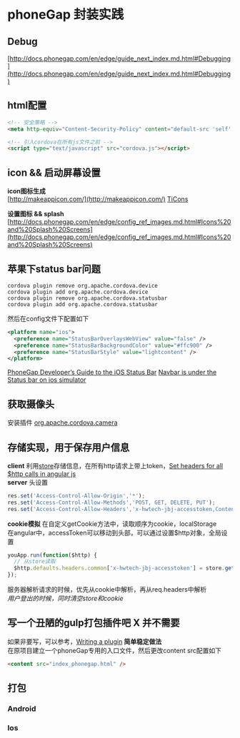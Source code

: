# phoneGap 封装实践

## Debug
[http://docs.phonegap.com/en/edge/guide_next_index.md.html#Debugging](http://docs.phonegap.com/en/edge/guide_next_index.md.html#Debugging)

## html配置
```html
<!-- 安全策略 -->
<meta http-equiv="Content-Security-Policy" content="default-src 'self' data: gap: https://ssl.gstatic.com 'unsafe-eval'; style-src 'self' 'unsafe-inline'; media-src *">

<!-- 引入cordova在所有js文件之前 -->
<script type="text/javascript" src="cordova.js"></script>
```

## icon && 启动屏幕设置
**icon图标生成**  
[http://makeappicon.com/](http://makeappicon.com/)
[TiCons](http://ticons.fokkezb.nl/)  

**设置图标 && splash**
[http://docs.phonegap.com/en/edge/config_ref_images.md.html#Icons%20and%20Splash%20Screens](http://docs.phonegap.com/en/edge/config_ref_images.md.html#Icons%20and%20Splash%20Screens)


## 苹果下status bar问题
```shell
cordova plugin remove org.apache.cordova.device
cordova plugin add org.apache.cordova.device
cordova plugin remove org.apache.cordova.statusbar
cordova plugin add org.apache.cordova.statusbar
```
然后在config文件下配置如下
```xml
<platform name="ios">
  <preference name="StatusBarOverlaysWebView" value="false" /> 
  <preference name="StatusBarBackgroundColor" value="#ffc900" />
  <preference name="StatusBarStyle" value="lightcontent" />
</platform>
```

[PhoneGap Developer’s Guide to the iOS Status Bar](http://devgirl.org/2014/07/31/phonegap-developers-guid/)
[Navbar is under the Status bar on ios simulator](http://forum.ionicframework.com/t/navbar-is-under-the-status-bar-on-ios-simulator/187)

## 获取摄像头
安装插件 [org.apache.cordova.camera](http://plugins.cordova.io/#/package/org.apache.cordova.camera)

## 存储实现，用于保存用户信息
**client**
利用[store](https://github.com/marcuswestin/store.js)存储信息，在所有http请求上带上token，[Set headers for all $http calls in angular js](http://www.angulartutorial.net/2014/05/set-headers-for-all-http-calls-in.html)  
**server**
头设置
```javascript
res.set('Access-Control-Allow-Origin','*');
res.set('Access-Control-Allow-Methods','POST, GET, DELETE, PUT');
res.set('Access-Control-Allow-Headers','x-hwtech-jbj-accesstoken,Content-Type');
```
**cookie模拟**
在自定义getCookie方法中，读取顺序为cookie，localStorage  
在angular中，accessToken可以移动到头部，可以通过设置$http对象，全局设置
```javascript
youApp.run(function($http) {
  // 从store读取
  $http.defaults.headers.common['x-hwtech-jbj-accesstoken'] = store.get('x-hwtech-jbj-accesstoken') || '';
});
```
服务器解析请求的时候，优先从cookie中解析，再从req.headers中解析  
*用户登出的时候，同时清空store和cookie*


## 写一个丑陋的gulp打包插件吧 X 并不需要
如果非要写，可以参考，[Writing a plugin](https://github.com/gulpjs/gulp/blob/master/docs/writing-a-plugin/README.md)
**简单稳定做法**  
在原项目建立一个phoneGap专用的入口文件，然后更改content src配置如下
```html
<content src="index_phonegap.html" />
```


## 打包
### Android


### Ios

